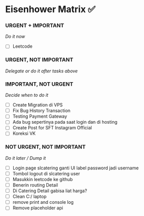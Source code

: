 # Eisenhower Matrix ✅

### URGENT + IMPORTANT
*Do it now*
- [ ] Leetcode
### URGENT, NOT IMPORTANT
*Delegate or do it after tasks above*
### IMPORTANT, NOT URGENT
*Decide when to do it*
- [ ] Create Migration di VPS
- [ ] Fix Bug History Transaction
- [ ] Testing Payment Gateway
- [ ] Ada bug sepertinya pada saat login dan di hosting
- [ ] Create Post for SFT Instagram Official
- [ ] Koreksi VK
### NOT URGENT, NOT IMPORTANT
*Do it later / Dump it*
- [ ] Login page slcatering ganti UI label password jadi username
- [ ] Tombol logout di slcatering user
- [ ] Masukkin leetcode ke github
- [ ] Benerin routing Detail
- [ ] Di Catering Detail gabisa liat harga?
- [ ] Clean C:/ laptop
- [ ] remove print and console log
- [ ] Remove placeholder api